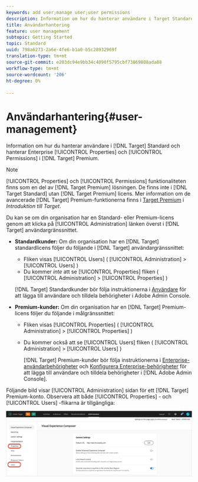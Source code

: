```yaml
---
keywords: add user;manage user;user permissions
description: Information om hur du hanterar användare i Target Standard och hanterar Enterprise Properties och Permissions i Target Premium.
title: Användarhantering
feature: user management
subtopic: Getting Started
topic: Standard
uuid: 798a6273-2a6e-4fe6-b1a0-b5c28932969f
translation-type: tm+mt
source-git-commit: e203dc94e9bb34c4090f5795cbf73869808ada88
workflow-type: tm+mt
source-wordcount: '206'
ht-degree: 0%

---
```



# Användarhantering{#user-management}

Information om hur du hanterar användare i [!DNL Target] Standard och hanterar Enterprise [!UICONTROL Properties] och [!UICONTROL Permissions] i [!DNL Target] Premium.

>[!NOTE]
>
>[!UICONTROL Properties] och [!UICONTROL Permissions] funktionaliteten finns som en del av [!DNL Target Premium] lösningen. De finns inte i [!DNL Target Standard] utan [!DNL Target Premium] licens. Mer information om de avancerade [!DNL Target] Premium-funktionerna finns i [Target Premium](/help/c-intro/intro.md#premium) i *Introduktion till Target*.

Du kan se om din organisation har en Standard- eller Premium-licens genom att klicka på [!UICONTROL Administration] länken överst i [!DNL Target] användargränssnittet.

* **Standardkunder:** Om din organisation har en [!DNL Target] standardlicens följer du följande i [!DNL Target] användargränssnittet:

   * Fliken visas [!UICONTROL Users] ( [!UICONTROL Administration] > [!UICONTROL Users] )
   * Du kommer *inte* att se [!UICONTROL Properties] fliken ( [!UICONTROL Administration] > [!UICONTROL Properties] )

   [!DNL Target] Standardkunder bör följa instruktionerna i [Användare](/help/administrating-target/c-user-management/c-user-management/user-management.md) för att lägga till användare och tilldela behörigheter i Adobe Admin Console.

* **Premium-kunder:** Om din organisation har en [!DNL Target] Premium-licens följer du följande i målgränssnittet:

   * Fliken visas [!UICONTROL Properties] ( [!UICONTROL Administration] > [!UICONTROL Properties] )
   * Du kommer också att se [!UICONTROL Users] fliken ( [!UICONTROL Administration] > [!UICONTROL Users] )

      [!DNL Target] Premium-kunder bör följa instruktionerna i [Enterprise-användarbehörigheter](../../administrating-target/c-user-management/property-channel/property-channel.md#concept_E396B16FA2024ADBA27BC056138F9838) och [Konfigurera Enterprise-behörigheter](../../administrating-target/c-user-management/property-channel/properties-overview.md#concept_22F2855DBF0D4754B9460F5D68749C71) för att lägga till användare och tilldela behörigheter i [!DNL Adobe Admin Console].

Följande bild visar [!UICONTROL Administration] sidan för ett [!DNL Target] Premium-konto. Observera att både [!UICONTROL Properties] - och [!UICONTROL Users] -flikarna är tillgängliga:

![Fliken Administration](/help/administrating-target/assets/premium.png)

